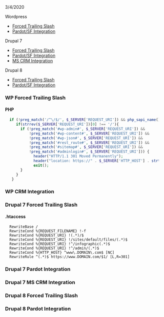 3/4/2020

Wordpress
 - [Forced Trailing Slash](#wp-fts)
 - [Pardot/SF Integration](#wp-crm)

Drupal 7
- [Forced Trailing Slash](#d7-fts)
- [Pardot/SF Integration](#d7-pardot)
- [MS CRM Integration](#d7-mscrm)

Drupal 8
- [Forced Trailing Slash](#d8-fts)
- [Pardot/SF Integration](#d8-pardot)



### <a name="wp-fts"></a>WP Forced Trailing Slash

#### PHP
```php
  if (!preg_match('/^\/$/', $_SERVER['REQUEST_URI']) && php_sapi_name() != 'cli') {
     if(strrev($_SERVER['REQUEST_URI'])[0] !== '/'){
       if (!preg_match('#wp-admin#', $_SERVER['REQUEST_URI']) &&
           !preg_match('#wp-content#', $_SERVER['REQUEST_URI']) &&
           !preg_match('#wp-json#', $_SERVER['REQUEST_URI']) &&
           !preg_match('#rest_route#', $_SERVER['REQUEST_URI']) &&
           !preg_match('#sitemap#', $_SERVER['REQUEST_URI']) &&
           !preg_match('#adminlogin#', $_SERVER['REQUEST_URI'])) {
             header("HTTP/1.1 301 Moved Permanently");
             header("location: https://" . $_SERVER['HTTP_HOST'] . strtolower($_SERVER['REQUEST_URI'] . '/'));
             exit();
       }
     }
   }
```

### <a name="wp-crm"></a>WP CRM Integration


### <a name="d7-fts"></a>Drupal 7 Forced Trailing Slash

#### .htaccess
```
  RewriteBase /
  RewriteCond %{REQUEST_FILENAME} !-f
  RewriteCond %{REQUEST_URI} !(.*)/$
  RewriteCond %{REQUEST_URI} !/sites/default/files/(.*)$
  RewriteCond %{REQUEST_URI} !^/infographic(.*)$
  RewriteCond %{REQUEST_URI} !^/admin/(.*)$
  RewriteCond %{HTTP_HOST} ^www\.DOMAIN\.com$ [NC]
  RewriteRule ^(.*)$ https://www.DOMAIN.com/$1/ [L,R=301]
```


### <a name="d7-pardot"></a>Drupal 7 Pardot Integration


### <a name="d7-mscrm"></a>Drupal 7 MS CRM Integration


### <a name="d8-fts"></a>Drupal 8 Forced Trailing Slash


### <a name="d8-pardot"></a>Drupal 8 Pardot Integration
